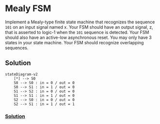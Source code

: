 # Mealy FSM

Implement a Mealy-type finite state machine that recognizes the sequence `101` on an input signal named x. Your FSM should have an output signal, z, that is asserted to logic-1 when the `101` sequence is detected. Your FSM should also have an active-low asynchronous reset. You may only have 3 states in your state machine. Your FSM should recognize overlapping sequences.

## Solution

```mermaid
stateDiagram-v2
    [*] --> S0
    S0 --> S0 : in = 0 / out = 0
    S0 --> S1 : in = 1 / out = 0
    S1 --> S2 : in = 0 / out = 0
    S1 --> S1 : in = 1 / out = 0
    S2 --> S0 : in = 0 / out = 0
    S2 --> S1 : in = 1 / out = 1
```

### [Solution](solution.v)
